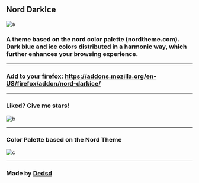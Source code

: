## Nord DarkIce
![a](https://cdn.discordapp.com/attachments/774302890142597160/862828156636495872/3855275.png)
### A theme based on the nord color palette (nordtheme.com). Dark blue and ice colors distributed in a harmonic way, which further enhances your browsing experience.

---

### Add to your firefox: https://addons.mozilla.org/en-US/firefox/addon/nord-darkice/

---

### Liked? Give me stars! 

![b](https://cdn.discordapp.com/attachments/774302890142597160/862830516797177897/unknown.png)

---

### Color Palette based on the Nord Theme

![c](https://cdn.discordapp.com/attachments/774302890142597160/862832650104209428/unknown.png)

---

### Made by [Dedsd](https://github.com/Dedsd/)